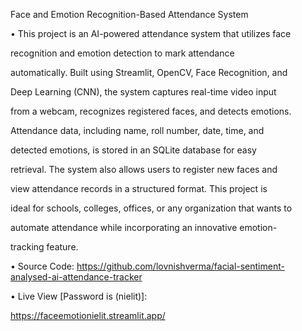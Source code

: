 Face and Emotion Recognition-Based Attendance System

• This project is an AI-powered attendance system that utilizes face 

recognition and emotion detection to mark attendance 

automatically. Built using Streamlit, OpenCV, Face Recognition, and 

Deep Learning (CNN), the system captures real-time video input 

from a webcam, recognizes registered faces, and detects emotions. 

Attendance data, including name, roll number, date, time, and 

detected emotions, is stored in an SQLite database for easy 

retrieval. The system also allows users to register new faces and 

view attendance records in a structured format. This project is 

ideal for schools, colleges, offices, or any organization that wants to 

automate attendance while incorporating an innovative emotion-

tracking feature.

• Source Code: https://github.com/lovnishverma/facial-sentiment-analysed-ai-attendance-tracker

• Live View [Password is (nielit)]:

https://faceemotionielit.streamlit.app/
